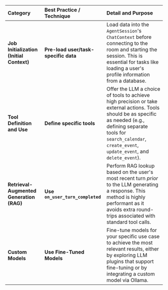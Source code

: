 
| Category | Best Practice / Technique | Detail and Purpose |
| :--- | :--- | :--- | 
| **Job Initialization (Initial Context)** | **Pre-load user/task-specific data** | Load data into the `AgentSession`'s `ChatContext` before connecting to the room and starting the session. This is essential for tasks like loading a user's profile information from a database. | 
| **Tool Definition and Use** | **Define specific tools** | Offer the LLM a choice of tools to achieve high precision or take external actions. Tools should be as specific as needed (e.g., defining separate tools for `search_calendar`, `create_event`, `update_event`, and `delete_event`). |
| **Retrieval-Augmented Generation (RAG)** | **Use `on_user_turn_completed`** | Perform RAG lookup based on the user's most recent turn *prior* to the LLM generating a response. This method is highly performant as it avoids extra round-trips associated with standard tool calls. | 
| **Custom Models** | **Use Fine-Tuned Models** | Fine-tune models for your specific use case to achieve the most relevant results, either by exploring LLM plugins that support fine-tuning or by integrating a custom model via Ollama. | 
